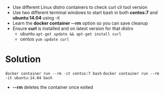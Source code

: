 - Use different Linux distro containers to check curl cli tool version 
- Use two different terminal windows to start bash in both **centos:7** and **ubuntu:14.04** using -it
- Learn the **docker container --rm** option so you can save cleanup
- Ensure **curl** is installed and on latest version for that distro 
    * ubuntu `apt-get update && apt-get install curl`
    * centos `yum update curl`

# Solution

`docker container run --rm -it centos:7 bash`
`docker container run --rm -it ubuntu:14.04 bash`

- **--rm** deletes the container once exited

